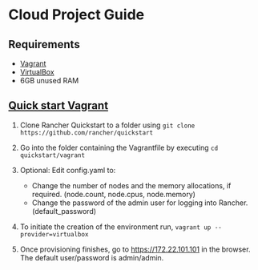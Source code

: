 # Cloud Project Guide
## Requirements

- [Vagrant](https://www.vagrantup.com)
- [VirtualBox](https://www.virtualbox.org)
- 6GB unused RAM

## [Quick start Vagrant](https://github.com/rancher/quickstart/tree/master/vagrant)

1. Clone Rancher Quickstart to a folder using `git clone https://github.com/rancher/quickstart`

2. Go into the folder containing the Vagrantfile by executing `cd quickstart/vagrant`

3. Optional: Edit config.yaml to:
   * Change the number of nodes and the memory allocations, if required. (node.count, node.cpus, node.memory)  
   * Change the password of the admin user for logging into Rancher. (default_password)
4. To initiate the creation of the environment run, `vagrant up --provider=virtualbox`

5. Once provisioning finishes, go to https://172.22.101.101 in the browser. The default user/password is admin/admin.
